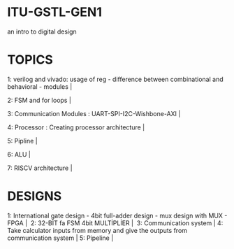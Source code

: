 # ITU-GSTL-GEN1
an intro to digital design

# TOPICS
1: verilog and vivado: usage of reg - difference between combinational and behavioral - modules |

2: FSM and for loops |

3: Communication Modules : UART-SPI-I2C-Wishbone-AXI  |

4: Processor : Creating processor architecture | 

5: Pipline | 

6: ALU | 

7: RISCV architecture | 

# DESIGNS
1: International gate design - 4bit full-adder design - mux design with MUX - FPGA | 
2: 32-BİT fa FSM 4bit MULTİPLİER | 
3: Communication system | 
4: Take calculator inputs from memory and give the outputs from communication system | 
5: Pipeline | 
